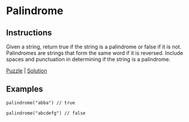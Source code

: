 # Palindrome

## Instructions

Given a string, return true if the string is a palindrome or false if it is not.  Palindromes are strings that form the same word if it is
reversed. Include spaces and punctuation in determining if the string is a palindrome.

[Puzzle](Palindrome.kt) | [Solution](PalindromeSolution.kt)

## Examples

```
palindrome("abba") // true

palindrome("abcdefg") // false
```

